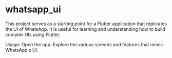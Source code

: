 # whatsapp_ui

This project serves as a starting point for a Flutter application that replicates the UI of WhatsApp. It is useful for learning and understanding how to build complex UIs using Flutter.

Usage:
Open the app.
Explore the various screens and features that mimic WhatsApp's UI.
